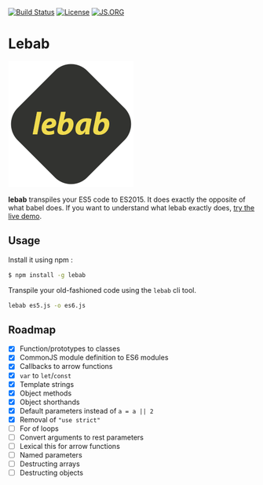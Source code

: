 [![Build Status](https://img.shields.io/travis/mohebifar/lebab.svg?style=flat-square)](http://travis-ci.org/mohebifar/lebab) [![License](http://img.shields.io/:license-mit-brightgreen.svg?style=flat-square)](http://mohebifar.mit-license.org) [![JS.ORG](https://img.shields.io/badge/js.org-xto6-ffb400.svg?style=flat-square)](http://js.org)

# Lebab
![Lebab](https://raw.githubusercontent.com/mohebifar/lebab-logo/master/logo.png)

**lebab** transpiles your ES5 code to ES2015. It does exactly the opposite of what babel does. If you want to understand what lebab exactly does, [try the live demo](http://lebab.io/try-it).


## Usage
Install it using npm :

```bash
$ npm install -g lebab
```

Transpile your old-fashioned code using the `lebab` cli tool.
```bash
lebab es5.js -o es6.js
```

## Roadmap
- [x] Function/prototypes to classes
- [x] CommonJS module definition to ES6 modules
- [x] Callbacks to arrow functions
- [x] `var` to `let`/`const`
- [x] Template strings
- [x] Object methods
- [x] Object shorthands
- [x] Default parameters instead of `a = a || 2`
- [x] Removal of `"use strict"`
- [ ] For of loops
- [ ] Convert arguments to rest parameters
- [ ] Lexical this for arrow functions
- [ ] Named parameters
- [ ] Destructing arrays
- [ ] Destructing objects
